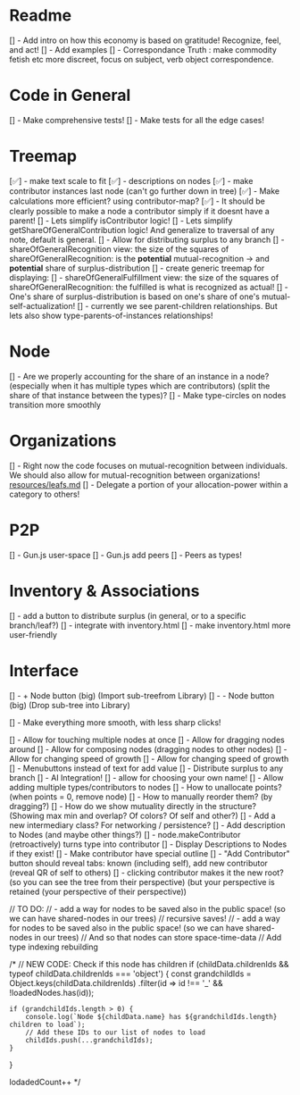# Readme
[] - Add intro on how this economy is based on gratitude! Recognize, feel, and act!
[] - Add examples
[] - Correspondance Truth : make commodity fetish etc more discreet, focus on subject, verb object correspondence.

# Code in General
[] - Make comprehensive tests!
[] - Make tests for all the edge cases!

# Treemap
[✅] - make text scale to fit
[✅] - descriptions on nodes
[✅] - make contributor instances last node (can't go further down in tree)
[✅] - Make calculations more efficient? using contributor-map?
[✅] - It should be clearly possible to make a node a contributor simply if it doesnt have a parent!
[] - Lets simplify isContributor logic!
[] - Lets simplify getShareOfGeneralContribution logic! And generalize to traversal of any note, default is general.
[] - Allow for distributing surplus to any branch
[] - shareOfGeneralRecognition view: the size of the squares of shareOfGeneralRecognition: is the **potential** mutual-recognition -> and **potential** share of surplus-distribution
[] - create generic treemap for displaying:
    [] - shareOfGeneralFulfillment view: the size of the squares of shareOfGeneralRecognition: the fulfilled is what is recognized as actual!
    [] - One's share of surplus-distribution is based on one's share of one's mutual-self-actualization!
[] - currently we see parent-children relationships. But lets also show type-parents-of-instances relationships!

# Node
[] - Are we properly accounting for the share of an instance in a node? (especially when it has multiple types which are contributors) (split the share of that instance between the types)?
[] - Make type-circles on nodes transition more smoothly

# Organizations
[] - Right now the code focuses on mutual-recognition between individuals. We should also allow for mutual-recognition between organizations! [resources/leafs.md](resources/leafs.md)
[] - Delegate a portion of your allocation-power within a category to others!

# P2P
[] - Gun.js user-space
[] - Gun.js add peers
[] - Peers as types!

# Inventory & Associations
[] - add a button to distribute surplus (in general, or to a specific branch/leaf?)
[] - integrate with inventory.html
[] - make inventory.html more user-friendly


# Interface
[] - + Node button (big) (Import sub-treefrom Library)
[] - - Node button (big) (Drop sub-tree into Library)

[] - Make everything more smooth, with less sharp clicks!

[] - Allow for touching multiple nodes at once
[] - Allow for dragging nodes around
[] - Allow for composing nodes (dragging nodes to other nodes)
[] - Allow for changing speed of growth
[] - Allow for changing speed of growth
[] - Menubuttons instead of text for add value
[] - Distribute surplus to any branch
[] - AI Integration!
[] - allow for choosing your own name!
[] - Allow adding multiple types/contributors to nodes
[] - How to unallocate points? (when points = 0, remove node)
[] - How to manually reorder them? (by dragging?)
[] - How do we show mutuality directly in the structure? (Showing max min and overlap? Of colors? Of self and other?)
[] - Add a new intermediary class? For networking / persistence?
[] - Add description to Nodes (and maybe other things?)
[] - node.makeContributor (retroactively) turns type into contributor
[] - Display Descriptions to Nodes if they exist! 
[] - Make contributor have special outline
[] - "Add Contributor" button should reveal tabs: known (including self), add new contributor (reveal QR of self to others)
[] - clicking contributor makes it the new root?
    (so you can see the tree from their perspective)
    (but your perspective is retained (your perspective of their perspective))


// TO DO:
// - add a way for nodes to be saved also in the public space! (so we can have shared-nodes in our trees)
// recursive saves!
// - add a way for nodes to be saved also in the public space! (so we can have shared-nodes in our trees)
// And so that nodes can store space-time-data
// Add type indexing rebuilding

/*
// NEW CODE: Check if this node has children
if (childData.childrenIds && typeof childData.childrenIds === 'object') {
    const grandchildIds = Object.keys(childData.childrenIds)
        .filter(id => id !== '_' && !loadedNodes.has(id));
    
    if (grandchildIds.length > 0) {
        console.log(`Node ${childData.name} has ${grandchildIds.length} children to load`);
        // Add these IDs to our list of nodes to load
        childIds.push(...grandchildIds);
    }
}

lodadedCount++
*/